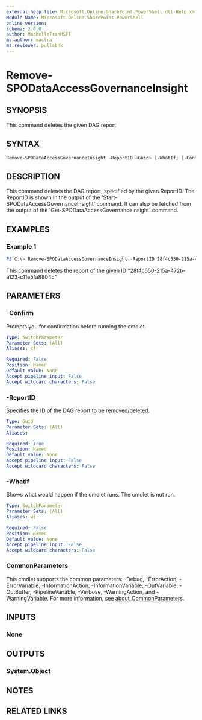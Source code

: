 ```yaml
---
external help file: Microsoft.Online.SharePoint.PowerShell.dll-Help.xml
Module Name: Microsoft.Online.SharePoint.PowerShell
online version:
schema: 2.0.0
author: MachelleTranMSFT
ms.author: mactra
ms.reviewer: pullabhk
---
```


# Remove-SPODataAccessGovernanceInsight

## SYNOPSIS

This command deletes the given DAG report

## SYNTAX

```powershell
Remove-SPODataAccessGovernanceInsight -ReportID <Guid> [-WhatIf] [-Confirm] [<CommonParameters>]
```

## DESCRIPTION

This command deletes the DAG report, specified by the given ReportID. The ReportID is shown in the output of the 'Start-SPODataAccessGovernanceInsight' command. It can also be fetched from the output of the 'Get-SPODataAccessGovernanceInsight' command.

## EXAMPLES

### Example 1

```powershell
PS C:\> Remove-SPODataAccessGovernanceInsight -ReportID 28f4c550-215a-472b-a123-c11e5fa8804c
```

This command deletes the report of the given ID "28f4c550-215a-472b-a123-c11e5fa8804c"

## PARAMETERS

### -Confirm

Prompts you for confirmation before running the cmdlet.

```yaml
Type: SwitchParameter
Parameter Sets: (All)
Aliases: cf

Required: False
Position: Named
Default value: None
Accept pipeline input: False
Accept wildcard characters: False
```

### -ReportID

Specifies the ID of the DAG report to be removed/deleted.

```yaml
Type: Guid
Parameter Sets: (All)
Aliases:

Required: True
Position: Named
Default value: None
Accept pipeline input: False
Accept wildcard characters: False
```

### -WhatIf

Shows what would happen if the cmdlet runs.
The cmdlet is not run.

```yaml
Type: SwitchParameter
Parameter Sets: (All)
Aliases: wi

Required: False
Position: Named
Default value: None
Accept pipeline input: False
Accept wildcard characters: False
```

### CommonParameters

This cmdlet supports the common parameters: -Debug, -ErrorAction, -ErrorVariable, -InformationAction, -InformationVariable, -OutVariable, -OutBuffer, -PipelineVariable, -Verbose, -WarningAction, and -WarningVariable. For more information, see [about_CommonParameters](http://go.microsoft.com/fwlink/?LinkID=113216).

## INPUTS

### None

## OUTPUTS

### System.Object

## NOTES

## RELATED LINKS
